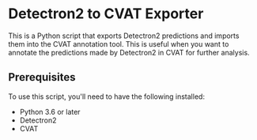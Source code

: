 # Detectron2 to CVAT Exporter

This is a Python script that exports Detectron2 predictions and imports them into the CVAT annotation tool. This is useful when you want to annotate the predictions made by Detectron2 in CVAT for further analysis.

## Prerequisites
To use this script, you'll need to have the following installed:

- Python 3.6 or later
- Detectron2
- CVAT
